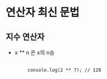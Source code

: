 # 연산자 최신 문법

## 지수 연산자

- x \*\* n 은 x의 n승

<pre>
    <code>
        console.log(2 ** 7); // 128
    </code>
</pre>
